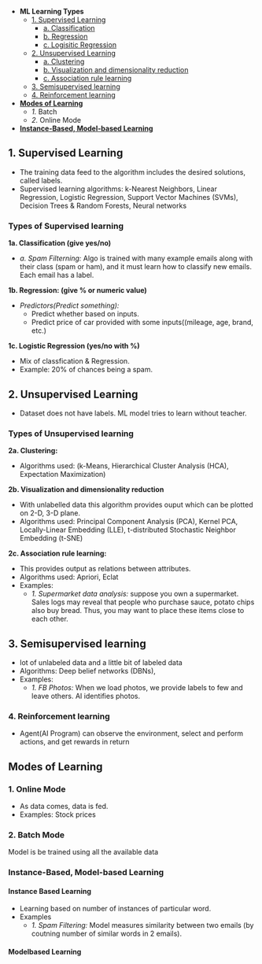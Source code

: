 - **ML Learning Types**
  - [1. Supervised Learning](#sl)
    - [a. Classification](#c)
    - [b. Regression](#r)
    - [c. Logisitic Regression](#lr)
  - [2. Unsupervised Learning](#ul)
    - [a. Clustering](#cl)
    - [b. Visualization and dimensionality reduction](#v)
    - [c. Association rule learning](#arl)
  - [3. Semisupervised learning](#ssl)
  - [4. Reinforcement learning](#rl)
- **[Modes of Learning](#mol)**
  - _1._ Batch
  - _2._ Online Mode
- **[Instance-Based, Model-based Learning](#im)**

<a name=sl></a>
## 1. Supervised Learning
- The training data feed to the algorithm includes the desired solutions, called labels.
- Supervised learning algorithms: k-Nearest Neighbors, Linear Regression, Logistic Regression, Support Vector Machines (SVMs), Decision Trees & Random Forests, Neural networks

### Types of Supervised learning
<a name=c></a>
**1a. Classification (give yes/no)**
- _a. Spam Filterning:_ Algo is trained with many example emails along with their class (spam or ham), and it must learn how to classify new emails. Each email has a label.

<a name=r></a>
**1b. Regression: (give % or numeric value)**
- _Predictors(Predict something):_
  - Predict whether based on inputs.
  - Predict price of car provided with some inputs((mileage, age, brand, etc.)

<a name=lr></a>
**1c. Logistic Regression (yes/no with %)**
- Mix of classfication & Regression.
- Example: 20% of chances being a spam.

<a name=ul></a>
## 2. Unsupervised Learning
- Dataset does not have labels. ML model tries to learn without teacher.
### Types of Unsupervised learning
<a name=cl></a>
**2a. Clustering:**
- Algorithms used: (k-Means, Hierarchical Cluster Analysis (HCA), Expectation Maximization)

<a name=v></a>
**2b. Visualization and dimensionality reduction**
- With unlabelled data this algorithm provides ouput which can be plotted on 2-D, 3-D plane.
- Algorithms used: Principal Component Analysis (PCA), Kernel PCA, Locally-Linear Embedding (LLE), t-distributed Stochastic Neighbor Embedding (t-SNE)

<a name=v></a>
**2c. Association rule learning:**
- This provides output as relations between attributes.
- Algorithms used: Apriori, Eclat
- Examples:
  - _1. Supermarket data analysis:_ suppose you own a supermarket. Sales logs may reveal that people who purchase sauce, potato chips also buy bread. Thus, you may want to place these items close to each other.

<a name=ssl></a>
## 3. Semisupervised learning
- lot of unlabeled data and a little bit of labeled data
- Algorithms: Deep belief networks (DBNs), 
- Examples:
  - _1. FB Photos:_ When we load photos, we provide labels to few and leave others. AI identifies photos.

<a name=rl></a>
### 4. Reinforcement learning
- Agent(AI Program) can observe the environment, select and perform actions, and get rewards in return

<a name=mol></a>
## Modes of Learning
### 1. Online Mode
- As data comes, data is fed.
- Examples: Stock prices
### 2. Batch Mode
Model is be trained using all the available data

 <a name=im></a>
### Instance-Based, Model-based Learning
#### Instance Based Learning
- Learning based on number of instances of particular word.
- Examples
  - _1. Spam Filtering:_ Model measures similarity between two emails (by coutning number of similar words in 2 emails).
 
#### Modelbased Learning
